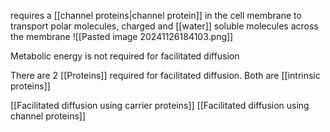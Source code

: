 requires a [[channel proteins|channel protein]] in the cell membrane to transport polar molecules, charged and [[water]] soluble molecules across the membrane
![[Pasted image 20241126184103.png]]

Metabolic energy is not required for facilitated diffusion

There are 2 [[Proteins]] required for facilitated diffusion. Both are [[intrinsic proteins]]

[[Facilitated diffusion using carrier proteins]]
[[Facilitated diffusion using channel proteins]]